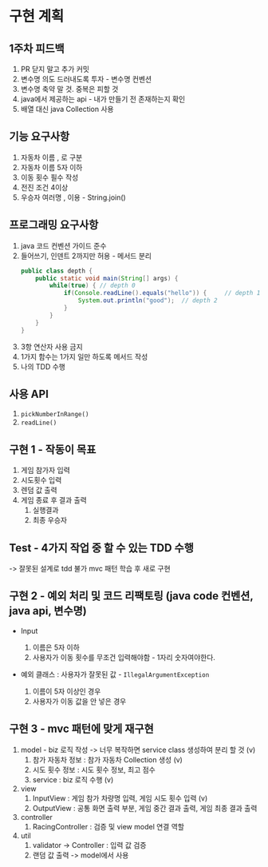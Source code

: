 # 구현 계획

## 1주차 피드백

1. PR 닫지 말고 추가 커밋
2. 변수명 의도 드러내도록 투자 - 변수명 컨벤션
3. 변수명 축약 말 것. 중복은 피할 것
4. java에서 제공하는 api - 내가 만들기 전 존재하는지 확인
5. 배열 대신 java Collection 사용

## 기능 요구사항

1. 자동차 이름 , 로 구분
2. 자동차 이름 5자 이하
3. 이동 횟수 필수 작성
4. 전진 조건 4이상
5. 우승자 여러명 , 이용 - String.join()

## 프로그래밍 요구사항

1. java 코드 컨벤션 가이드 준수
2. 들어쓰기, 인덴트 2까지만 허용 - 메서드 분리
    ```java
    public class depth {
        public static void main(String[] args) {
            while(true) { // depth 0
                if(Console.readLine().equals("hello")) {     // depth 1
                    System.out.println("good");  // depth 2
                }
            }
        }
    }
    ```
3. 3항 연산자 사용 금지
4. 1가지 함수는 1가지 일만 하도록 메서드 작성
5. 나의 TDD 수행

## 사용 API

1. `pickNumberInRange()`
2. `readLine()`

## 구현 1 - 작동이 목표

1. 게임 참가자 입력
2. 시도횟수 입력
3. 렌덤 값 출력
4. 게임 종료 후 결과 출력
    1. 실행결과
    2. 최종 우승자

## Test - 4가지 작업 중 할 수 있는 TDD 수행

-> 잘못된 설계로 tdd 불가
mvc 패턴 학습 후 새로 구현

## 구현 2 - 예외 처리 및 코드 리팩토링 (java code 컨벤션, java api, 변수명)

- Input
    1. 이름은 5자 이하
    2. 사용자가 이동 횟수를 무조건 입력해야함 - 1자리 숫자여야한다.

- 예외 클래스 : 사용자가 잘못된 값 - `IllegalArgumentException`
    1. 이름이 5자 이상인 경우
    2. 사용자가 이동 값을 안 넣은 경우

## 구현 3 - mvc 패턴에 맞게 재구현

1. model - biz 로직 작성 -> 너무 복작하면 service class 생성하여 분리 할 것 (v)
    1. 참가 자동차 정보 : 참가 자동차 Collection 생성 (v)
    2. 시도 횟수 정보 : 시도 횟수 정보, 최고 점수
    3. service : biz 로직 수행 (v)
2. view
    1. InputView  : 게임 참가 차량명 입력, 게임 시도 횟수 입력 (v)
    2. OutputView : 공통 화면 출력 부분, 게임 중간 결과 출력, 게임 최종 결과 출력
3. controller
    1. RacingController : 검증 및 view model 연결 역할
4. util
    1. validator -> Controller : 입력 값 검증
    2. 랜덤 값 출력 -> model에서 사용